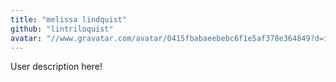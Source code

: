 ```yaml
---
title: "melissa lindquist"
github: "lintriloquist"
avatar: "//www.gravatar.com/avatar/0415fbabaeebebc6f1e5af378e364849?d=identicon"
---
```


User description here!

